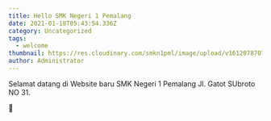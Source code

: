 ```yaml
---
title: Hello SMK Negeri 1 Pemalang
date: 2021-01-18T05:43:54.336Z
category: Uncategorized
tags:
  - welcome
thumbnail: https://res.cloudinary.com/smkn1pml/image/upload/v1612078707/background_vjqweg.jpg
author: Administrator
---
```

Selamat datang di Website baru SMK Negeri 1 Pemalang Jl. Gatot SUbroto NO 31.

🥰